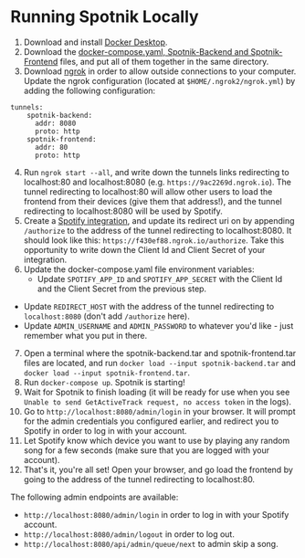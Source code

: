 # Running Spotnik Locally

1) Download and install [Docker Desktop](https://hub.docker.com/).
2) Download the [docker-compose.yaml, Spotnik-Backend and Spotnik-Frontend](https://drive.google.com/open?id=1D7nBAQry2kMSwdGLxTV27EZoYd3NNPEh) files, and put all of them together in the same directory.
3) Download [ngrok](https://ngrok.com/) in order to allow outside connections to your computer. Update the ngrok configuration (located at `$HOME/.ngrok2/ngrok.yml`) by adding the following configuration:
```
tunnels:
	spotnik-backend:
	  addr: 8080
	  proto: http
	spotnik-frontend:
	  addr: 80
	  proto: http
```
4) Run `ngrok start --all`, and write down the tunnels links redirecting to localhost:80 and localhost:8080 (e.g. `https://9ac2269d.ngrok.io`). The tunnel redirecting to localhost:80 will allow other users to load the frontend from their devices (give them that address!), and the tunnel redirecting to localhost:8080 will be used by Spotify. 
5) Create a [Spotify integration](https://developer.spotify.com/dashboard/login), and update its redirect uri on by appending `/authorize` to the address of the tunnel redirecting to localhost:8080. It should look like this: `https://f430ef88.ngrok.io/authorize`. Take this opportunity to write down the Client Id and Client Secret of your integration.
6) Update the docker-compose.yaml file environment variables:
	- Update `SPOTIFY_APP_ID` and `SPOTIFY_APP_SECRET` with the Client Id and the Client Secret from the previous step.
  - Update `REDIRECT_HOST` with the address of the tunnel redirecting to `localhost:8080` (don't add `/authorize` here).
  - Update `ADMIN_USERNAME` and `ADMIN_PASSWORD` to whatever you'd like - just remember what you put in there.
7) Open a terminal where the spotnik-backend.tar and spotnik-frontend.tar files are located, and run `docker load --input spotnik-backend.tar` and `docker load --input spotnik-frontend.tar`.
8) Run `docker-compose up`. Spotnik is starting! 
9) Wait for Spotnik to finish loading (it will be ready for use when you see `Unable to send GetActiveTrack request, no access token` in the logs).
10) Go to `http://localhost:8080/admin/login` in your browser. It will prompt for the admin credentials you configured earlier, and redirect you to Spotify in order to log in with your account.
11) Let Spotify know which device you want to use by playing any random song for a few seconds (make sure that you are logged with your account).
12) That's it, you're all set! Open your browser, and go load the frontend by going to the address of the tunnel redirecting to localhost:80. 

The following admin endpoints are available:
- `http://localhost:8080/admin/login` in order to log in with your Spotify account.
- `http://localhost:8080/admin/logout` in order to log out.
- `http://localhost:8080/api/admin/queue/next` to admin skip a song.